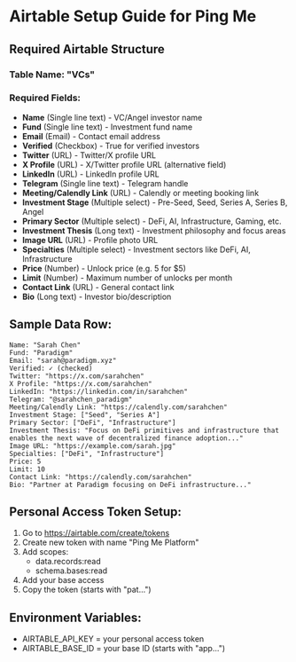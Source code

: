 # Airtable Setup Guide for Ping Me

## Required Airtable Structure

### Table Name: "VCs"

### Required Fields:
- **Name** (Single line text) - VC/Angel investor name
- **Fund** (Single line text) - Investment fund name  
- **Email** (Email) - Contact email address
- **Verified** (Checkbox) - True for verified investors
- **Twitter** (URL) - Twitter/X profile URL
- **X Profile** (URL) - X/Twitter profile URL (alternative field)
- **LinkedIn** (URL) - LinkedIn profile URL
- **Telegram** (Single line text) - Telegram handle
- **Meeting/Calendly Link** (URL) - Calendly or meeting booking link
- **Investment Stage** (Multiple select) - Pre-Seed, Seed, Series A, Series B, Angel
- **Primary Sector** (Multiple select) - DeFi, AI, Infrastructure, Gaming, etc.
- **Investment Thesis** (Long text) - Investment philosophy and focus areas
- **Image URL** (URL) - Profile photo URL
- **Specialties** (Multiple select) - Investment sectors like DeFi, AI, Infrastructure
- **Price** (Number) - Unlock price (e.g. 5 for $5)
- **Limit** (Number) - Maximum number of unlocks per month
- **Contact Link** (URL) - General contact link
- **Bio** (Long text) - Investor bio/description

## Sample Data Row:
```
Name: "Sarah Chen"
Fund: "Paradigm"
Email: "sarah@paradigm.xyz"
Verified: ✓ (checked)
Twitter: "https://x.com/sarahchen"
X Profile: "https://x.com/sarahchen"
LinkedIn: "https://linkedin.com/in/sarahchen"
Telegram: "@sarahchen_paradigm"
Meeting/Calendly Link: "https://calendly.com/sarahchen"
Investment Stage: ["Seed", "Series A"]
Primary Sector: ["DeFi", "Infrastructure"]
Investment Thesis: "Focus on DeFi primitives and infrastructure that enables the next wave of decentralized finance adoption..."
Image URL: "https://example.com/sarah.jpg"
Specialties: ["DeFi", "Infrastructure"]
Price: 5
Limit: 10
Contact Link: "https://calendly.com/sarahchen"
Bio: "Partner at Paradigm focusing on DeFi infrastructure..."
```

## Personal Access Token Setup:
1. Go to https://airtable.com/create/tokens
2. Create new token with name "Ping Me Platform"
3. Add scopes:
   - data.records:read
   - schema.bases:read
4. Add your base access
5. Copy the token (starts with "pat...")

## Environment Variables:
- AIRTABLE_API_KEY = your personal access token
- AIRTABLE_BASE_ID = your base ID (starts with "app...")
